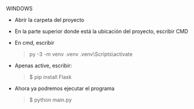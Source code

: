 WINDOWS
- Abrir la carpeta del proyecto
- En la parte superior donde está la ubicación del proyecto, escribir CMD
- En cmd, escribir 
  >py -3 -m venv .venv
  >.venv\Scripts\actívate

- Apenas active, escribir: 
  >$ pip install Flask

- Ahora ya podremos ejecutar el programa
  >$ python main.py 
